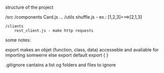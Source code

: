 structure of the project

/src
    /components
        Card.js
        ...
    /utils
        shuffle.js - ex.: [1,2,3]===>[2,1,3]

    /clients
        rest_client.js - make http requests


some notes: 

export makes an objet (function, class, data) accesseble and avaliable for importing somwerre else
export default 
export { }

.gitignore cantains a list og folders and files to ignore